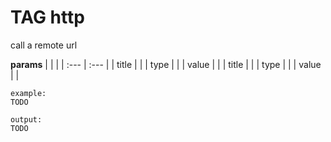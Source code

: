 
# TAG http

call a remote url


**params**
    |  |  |
    | :--- | :--- |
    | title |   |
    | type |  |
    | value |  |
    | title |   |
    | type |  |
    | value |  |


```
example:
TODO

output:
TODO
```

